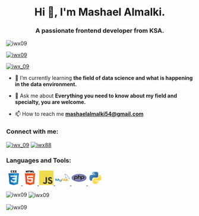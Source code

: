 <h1 align="center">Hi 👋, I'm Mashael Almalki.</h1>
<h3 align="center">A passionate frontend developer from KSA.</h3>

<p align="left"> <img src="https://komarev.com/ghpvc/?username=iwx09&label=Profile%20views&color=0e75b6&style=flat" alt="iwx09" /> </p>

<p align="left"> <a href="https://github.com/ryo-ma/github-profile-trophy"><img src="https://github-profile-trophy.vercel.app/?username=iwx09" alt="iwx09" /></a> </p>

<p align="left"> <a href="https://twitter.com/iwx_09" target="blank"><img src="https://img.shields.io/twitter/follow/iwx_09?logo=twitter&style=for-the-badge" alt="iwx_09" /></a> </p>

- 🌱 I’m currently learning **the field of data science and what is happening in the data environment.**

- 💬 Ask me about **Everything you need to know about my field and specialty, you are welcome.**

- 📫 How to reach me **mashaelalmalki54@gmail.com**

<h3 align="left">Connect with me:</h3>
<p align="left">
<a href="https://twitter.com/iwx_09" target="blank"><img align="center" src="https://raw.githubusercontent.com/rahuldkjain/github-profile-readme-generator/master/src/images/icons/Social/twitter.svg" alt="iwx_09" height="30" width="40" /></a>
<a href="https://linkedin.com/in/iwx88" target="blank"><img align="center" src="https://raw.githubusercontent.com/rahuldkjain/github-profile-readme-generator/master/src/images/icons/Social/linked-in-alt.svg" alt="iwx88" height="30" width="40" /></a>
</p>

<h3 align="left">Languages and Tools:</h3>
<p align="left"> <a href="https://www.w3schools.com/css/" target="_blank" rel="noreferrer"> <img src="https://raw.githubusercontent.com/devicons/devicon/master/icons/css3/css3-original-wordmark.svg" alt="css3" width="40" height="40"/> </a> <a href="https://www.w3.org/html/" target="_blank" rel="noreferrer"> <img src="https://raw.githubusercontent.com/devicons/devicon/master/icons/html5/html5-original-wordmark.svg" alt="html5" width="40" height="40"/> </a> <a href="https://developer.mozilla.org/en-US/docs/Web/JavaScript" target="_blank" rel="noreferrer"> <img src="https://raw.githubusercontent.com/devicons/devicon/master/icons/javascript/javascript-original.svg" alt="javascript" width="40" height="40"/> </a> <a href="https://www.mysql.com/" target="_blank" rel="noreferrer"> <img src="https://raw.githubusercontent.com/devicons/devicon/master/icons/mysql/mysql-original-wordmark.svg" alt="mysql" width="40" height="40"/> </a> <a href="https://www.php.net" target="_blank" rel="noreferrer"> <img src="https://raw.githubusercontent.com/devicons/devicon/master/icons/php/php-original.svg" alt="php" width="40" height="40"/> </a> <a href="https://www.python.org" target="_blank" rel="noreferrer"> <img src="https://raw.githubusercontent.com/devicons/devicon/master/icons/python/python-original.svg" alt="python" width="40" height="40"/> </a> </p>

<p><img align="left" src="https://github-readme-stats.vercel.app/api/top-langs?username=iwx09&show_icons=true&locale=en&layout=compact" alt="iwx09" /></p>

<p>&nbsp;<img align="center" src="https://github-readme-stats.vercel.app/api?username=iwx09&show_icons=true&locale=en" alt="iwx09" /></p>

<p><img align="center" src="https://github-readme-streak-stats.herokuapp.com/?user=iwx09&" alt="iwx09" /></p>

